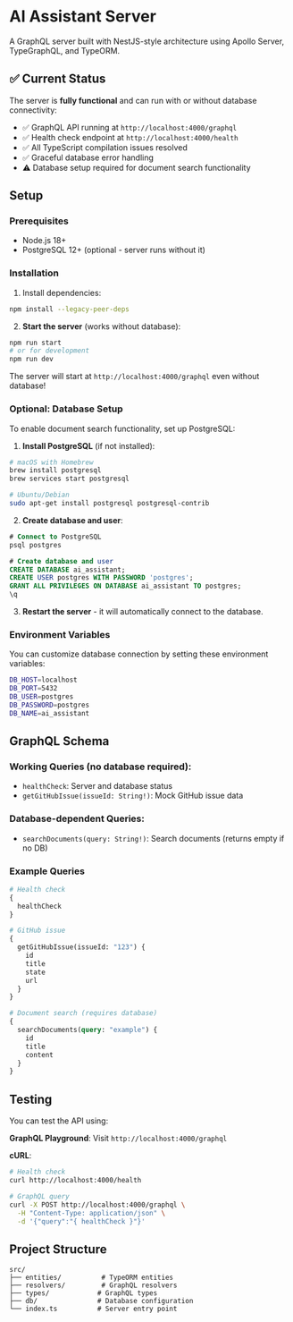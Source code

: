 # AI Assistant Server

A GraphQL server built with NestJS-style architecture using Apollo Server, TypeGraphQL, and TypeORM.

## ✅ Current Status

The server is **fully functional** and can run with or without database connectivity:
- ✅ GraphQL API running at `http://localhost:4000/graphql`
- ✅ Health check endpoint at `http://localhost:4000/health`
- ✅ All TypeScript compilation issues resolved
- ✅ Graceful database error handling
- ⚠️ Database setup required for document search functionality

## Setup

### Prerequisites

- Node.js 18+
- PostgreSQL 12+ (optional - server runs without it)

### Installation

1. Install dependencies:
```bash
npm install --legacy-peer-deps
```

2. **Start the server** (works without database):
```bash
npm run start
# or for development
npm run dev
```

The server will start at `http://localhost:4000/graphql` even without database!

### Optional: Database Setup

To enable document search functionality, set up PostgreSQL:

1. **Install PostgreSQL** (if not installed):
```bash
# macOS with Homebrew
brew install postgresql
brew services start postgresql

# Ubuntu/Debian
sudo apt-get install postgresql postgresql-contrib
```

2. **Create database and user**:
```sql
# Connect to PostgreSQL
psql postgres

# Create database and user
CREATE DATABASE ai_assistant;
CREATE USER postgres WITH PASSWORD 'postgres';
GRANT ALL PRIVILEGES ON DATABASE ai_assistant TO postgres;
\q
```

3. **Restart the server** - it will automatically connect to the database.

### Environment Variables

You can customize database connection by setting these environment variables:

```bash
DB_HOST=localhost
DB_PORT=5432
DB_USER=postgres
DB_PASSWORD=postgres
DB_NAME=ai_assistant
```

## GraphQL Schema

### Working Queries (no database required):
- `healthCheck`: Server and database status
- `getGitHubIssue(issueId: String!)`: Mock GitHub issue data

### Database-dependent Queries:
- `searchDocuments(query: String!)`: Search documents (returns empty if no DB)

### Example Queries

```graphql
# Health check
{
  healthCheck
}

# GitHub issue
{
  getGitHubIssue(issueId: "123") {
    id
    title
    state
    url
  }
}

# Document search (requires database)
{
  searchDocuments(query: "example") {
    id
    title
    content
  }
}
```

## Testing

You can test the API using:

**GraphQL Playground**: Visit `http://localhost:4000/graphql`

**cURL**:
```bash
# Health check
curl http://localhost:4000/health

# GraphQL query
curl -X POST http://localhost:4000/graphql \
  -H "Content-Type: application/json" \
  -d '{"query":"{ healthCheck }"}'
```

## Project Structure

```
src/
├── entities/          # TypeORM entities
├── resolvers/         # GraphQL resolvers
├── types/            # GraphQL types
├── db/               # Database configuration
└── index.ts          # Server entry point
``` 